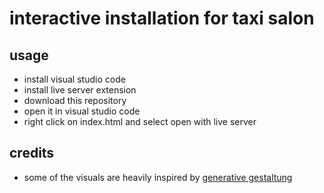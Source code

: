 # interactive installation for taxi salon

## usage
* install visual studio code
* install live server extension
* download this repository
* open it in visual studio code
* right click on index.html and select open with live server


## credits
* some of the visuals are heavily inspired by [generative gestaltung](http://www.generative-gestaltung.de/2/)
